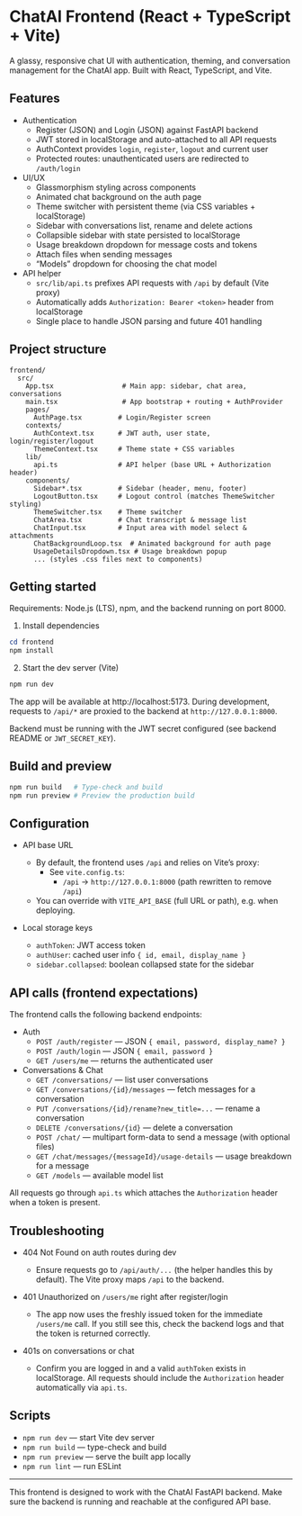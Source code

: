 # ChatAI Frontend (React + TypeScript + Vite)

A glassy, responsive chat UI with authentication, theming, and conversation management for the ChatAI app. Built with React, TypeScript, and Vite.

## Features

- Authentication
  - Register (JSON) and Login (JSON) against FastAPI backend
  - JWT stored in localStorage and auto-attached to all API requests
  - AuthContext provides `login`, `register`, `logout` and current user
  - Protected routes: unauthenticated users are redirected to `/auth/login`
- UI/UX
  - Glassmorphism styling across components
  - Animated chat background on the auth page
  - Theme switcher with persistent theme (via CSS variables + localStorage)
  - Sidebar with conversations list, rename and delete actions
  - Collapsible sidebar with state persisted to localStorage
  - Usage breakdown dropdown for message costs and tokens
  - Attach files when sending messages
  - “Models” dropdown for choosing the chat model
- API helper
  - `src/lib/api.ts` prefixes API requests with `/api` by default (Vite proxy)
  - Automatically adds `Authorization: Bearer <token>` header from localStorage
  - Single place to handle JSON parsing and future 401 handling

## Project structure

```
frontend/
  src/
    App.tsx                 # Main app: sidebar, chat area, conversations
    main.tsx                # App bootstrap + routing + AuthProvider
    pages/
      AuthPage.tsx         # Login/Register screen
    contexts/
      AuthContext.tsx      # JWT auth, user state, login/register/logout
      ThemeContext.tsx     # Theme state + CSS variables
    lib/
      api.ts               # API helper (base URL + Authorization header)
    components/
      Sidebar*.tsx         # Sidebar (header, menu, footer)
      LogoutButton.tsx     # Logout control (matches ThemeSwitcher styling)
      ThemeSwitcher.tsx    # Theme switcher
      ChatArea.tsx         # Chat transcript & message list
      ChatInput.tsx        # Input area with model select & attachments
      ChatBackgroundLoop.tsx  # Animated background for auth page
      UsageDetailsDropdown.tsx # Usage breakdown popup
      ... (styles .css files next to components)
```

## Getting started

Requirements: Node.js (LTS), npm, and the backend running on port 8000.

1) Install dependencies

```powershell
cd frontend
npm install
```

2) Start the dev server (Vite)

```powershell
npm run dev
```

The app will be available at http://localhost:5173. During development, requests to `/api/*` are proxied to the backend at `http://127.0.0.1:8000`.

Backend must be running with the JWT secret configured (see backend README or `JWT_SECRET_KEY`).

## Build and preview

```powershell
npm run build   # Type-check and build
npm run preview # Preview the production build
```

## Configuration

- API base URL
  - By default, the frontend uses `/api` and relies on Vite’s proxy:
    - See `vite.config.ts`:
      - `/api` → `http://127.0.0.1:8000` (path rewritten to remove `/api`)
  - You can override with `VITE_API_BASE` (full URL or path), e.g. when deploying.

- Local storage keys
  - `authToken`: JWT access token
  - `authUser`: cached user info `{ id, email, display_name }`
  - `sidebar.collapsed`: boolean collapsed state for the sidebar

## API calls (frontend expectations)

The frontend calls the following backend endpoints:

- Auth
  - `POST /auth/register` — JSON `{ email, password, display_name? }`
  - `POST /auth/login` — JSON `{ email, password }`
  - `GET /users/me` — returns the authenticated user
- Conversations & Chat
  - `GET /conversations/` — list user conversations
  - `GET /conversations/{id}/messages` — fetch messages for a conversation
  - `PUT /conversations/{id}/rename?new_title=...` — rename a conversation
  - `DELETE /conversations/{id}` — delete a conversation
  - `POST /chat/` — multipart form-data to send a message (with optional files)
  - `GET /chat/messages/{messageId}/usage-details` — usage breakdown for a message
  - `GET /models` — available model list

All requests go through `api.ts` which attaches the `Authorization` header when a token is present.

## Troubleshooting

- 404 Not Found on auth routes during dev
  - Ensure requests go to `/api/auth/...` (the helper handles this by default). The Vite proxy maps `/api` to the backend.

- 401 Unauthorized on `/users/me` right after register/login
  - The app now uses the freshly issued token for the immediate `/users/me` call. If you still see this, check the backend logs and that the token is returned correctly.

- 401s on conversations or chat
  - Confirm you are logged in and a valid `authToken` exists in localStorage. All requests should include the `Authorization` header automatically via `api.ts`.

## Scripts

- `npm run dev` — start Vite dev server
- `npm run build` — type-check and build
- `npm run preview` — serve the built app locally
- `npm run lint` — run ESLint

---

This frontend is designed to work with the ChatAI FastAPI backend. Make sure the backend is running and reachable at the configured API base.

